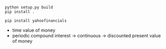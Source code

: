 ```shell
python setup.py build
pip install .

pip install yahoofinancials

```

- time value of money
- periodic compound interest -> continuous -> discounted present value of money
